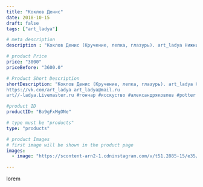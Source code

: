 ```yaml
---
title: "Коклов Денис"
date: 2018-10-15
draft: false
tags: ["art_ladya"]

# meta description
description : "Коклов Денис (Кручение, лепка, глазурь). art_ladya Нижний Новгород \"Арт Ладья\" Гончарная мастерская в Нижнем Новгороде. Изготовление керамики и мастер//-класс"

# product Price
price: "3000"
priceBefore: "3600.0"

# Product Short Description
shortDescription: "Коклов Денис (Кручение, лепка, глазурь). art_ladya Нижний Новгород \"Арт Ладья\" Гончарная мастерская в Нижнем Новгороде. Изготовление керамики и мастер//-классы по обучению. 
https://vk.com/art_ladya art_ladya@mail.ru 
art//-ladya.Livemaster.ru #гончар #исскуство #александряковлев #potter #новыеворота #керамикаручнаяработа #гончарнаямастерская #керамиканазаказ #handmade #посудаизглины #керамика #гончарнаяпосуда #эксклюзивнаякерамика #dishes #decor #ceramicar #nntoday #claygoods #фестиваль #earthenware #ceramic #design #историческаяреконструкция #мастеркласс #ceramicart #гончарныйкруг #clay #авторскаякерамика"

#product ID
productID: "Bo9gFxMgONe"

# type must be "products"
type: "products"

# product Images
# first image will be shown in the product page
images:
  - image: "https://scontent-arn2-1.cdninstagram.com/v/t51.2885-15/e35/43358133_2143729085882083_670530745388159151_n.jpg?tp=1&_nc_ht=scontent-arn2-1.cdninstagram.com&_nc_cat=107&_nc_ohc=ktL-vSBesEwAX_X1sYR&ccb=7-4&oh=53d9b2e9aef50b4f64a5a0a42035b2fd&oe=60827F9A&_nc_sid=86f79a&ig_cache_key=MTg5MDgwODU1MjQ3NDMzODE0Mg%3D%3D.2-ccb7-4"

---
```

lorem

